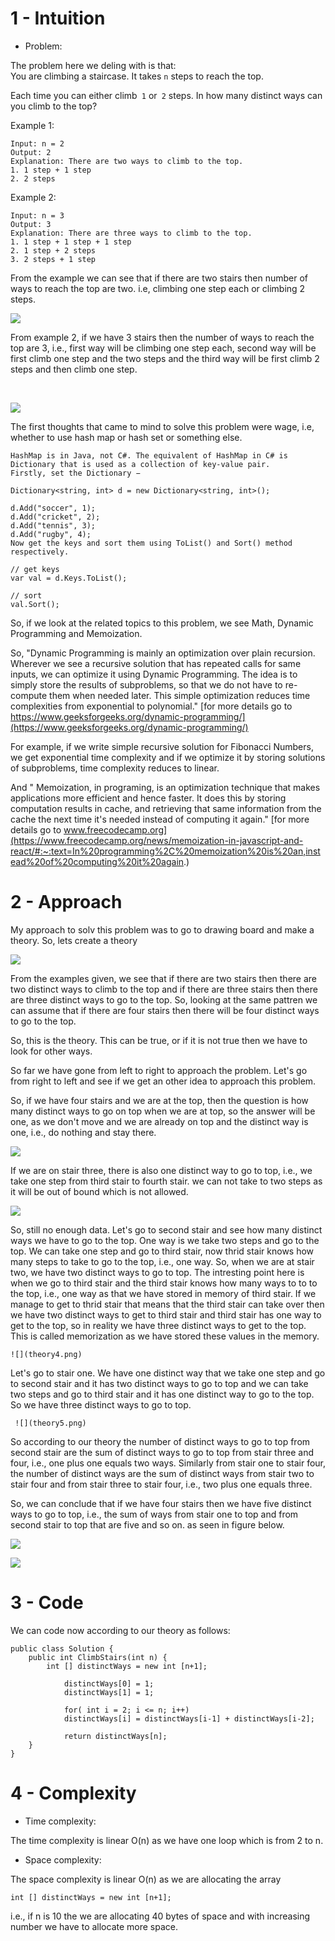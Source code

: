 # 1 - Intuition
<!-- Describe your first thoughts on how to solve this problem. -->
- Problem:
  
The problem here we deling with is that:
<br>
You are climbing a staircase. It takes ```n``` steps to reach the top.

Each time you can either climb``` 1``` or``` 2``` steps. In how many distinct ways can you climb to the top?

Example 1:
```
Input: n = 2
Output: 2
Explanation: There are two ways to climb to the top.
1. 1 step + 1 step
2. 2 steps
```
Example 2:
```
Input: n = 3
Output: 3
Explanation: There are three ways to climb to the top.
1. 1 step + 1 step + 1 step
2. 1 step + 2 steps
3. 2 steps + 1 step
```
 From the example we can see that if there are two stairs then number of ways to reach the top are two. i.e, climbing one step each or climbing 2 steps. 
 <br>

 ![](way1.png)

 From example 2, if we have 3 stairs then the number of ways to reach the top are 3, i.e., first way will be climbing one step each, second way will be first climb one step and the two steps and the third way will be first climb 2 steps and then climb one step. 

 <br>

![](way2.png) 

The first thoughts that came to mind to solve this problem were wage, i.e, whether to use hash map or hash set or something else. 

```
HashMap is in Java, not C#. The equivalent of HashMap in C# is Dictionary that is used as a collection of key-value pair.
Firstly, set the Dictionary −

Dictionary<string, int> d = new Dictionary<string, int>();

d.Add("soccer", 1);
d.Add("cricket", 2);
d.Add("tennis", 3);
d.Add("rugby", 4);
Now get the keys and sort them using ToList() and Sort() method respectively.

// get keys
var val = d.Keys.ToList();

// sort
val.Sort();

```
So, if we look at the related topics to this problem, we see Math, Dynamic Programming and Memoization.

So, 
"Dynamic Programming is mainly an optimization over plain recursion. Wherever we see a recursive solution that has repeated calls for same inputs, we can optimize it using Dynamic Programming. The idea is to simply store the results of subproblems, so that we do not have to re-compute them when needed later. This simple optimization reduces time complexities from exponential to polynomial." 
[for more details go to https://www.geeksforgeeks.org/dynamic-programming/](https://www.geeksforgeeks.org/dynamic-programming/)

For example, if we write simple recursive solution for Fibonacci Numbers, we get exponential time complexity and if we optimize it by storing solutions of subproblems, time complexity reduces to linear.

And " Memoization, in programing, is an optimization technique that makes applications more efficient and hence faster. It does this by storing computation results in cache, and retrieving that same information from the cache the next time it's needed instead of computing it again."
[for more details go to www.freecodecamp.org](https://www.freecodecamp.org/news/memoization-in-javascript-and-react/#:~:text=In%20programming%2C%20memoization%20is%20an,instead%20of%20computing%20it%20again.)

# 2 -  Approach
<!-- Describe your approach to solving the problem. -->
 My approach to solv this problem was to go to drawing board and make a theory.
 So, lets create a theory

 ![](theory1.png) 


 From the examples given, we see that if there are two stairs then there are two distinct ways to climb to the top and if there are three stairs then there are three distinct ways to go to the top. So, looking at the same pattren we can assume that if there are four stairs then there will be four distinct ways to go to the top.

 So, this is the theory. This can be true, or if it is not true then we have to look for other ways.

 So far we have gone from left to right to approach the problem. Let's go from right to left and see if we get an other idea to approach this problem.

 So, if we have four stairs and we are at the top, then the question is how many distinct ways to go on top when we are at top, so the answer will be one, as we don't move and we are already on top and the distinct way is one, i.e., do nothing and stay there.


  ![](theory2.png) 


If we are on stair three, there is also one 
distinct way to go to top, i.e., we take one step from third stair to fourth stair. we can not take to two steps as it will be out of bound which is not allowed. 


   ![](theory3.png) 


So, still no enough data. Let's go to second stair and see how many distinct ways we have to go to the top. One way is we take two steps and go to the top. We can take one step and go to third stair, now thrid stair knows how many steps to take to go to the top, i.e., one way. 
So, when we are at stair two, we have two distinct ways to go to top. The intresting point here is when we go to third stair and the third stair knows how many ways to to to the top, i.e., one way as that we have stored in memory of third stair. If we manage to get to thrid stair that means that the third stair can take over then we have two distinct ways to get to third stair and third stair has one way to get to the top, so in reality we have three distinct ways to get to the top. This is called memorization as we have stored these values in the memory. 
   
   
    ![](theory4.png) 


Let's go to stair one. We have one distinct way that we take one step and go to second stair and it has two distinct ways to go to top and we can take two steps and go to third stair and it has one distinct way to go to the top. So we have three distinct ways to go to top. 


     ![](theory5.png) 


So according to our theory the number of distinct ways to go to top from second stair are the sum of distinct ways to go to top from stair three and four, i.e., one plus one equals two ways. Similarly from stair one to stair four, the number of distinct ways are the sum of distinct ways from stair two to stair four and from stair three to stair four, i.e., two plus one equals three. 

So, we can conclude that if we have four stairs then we have five distinct ways to go to top, i.e., the sum of ways from stair one to top and from second stair to top that are five and so on. as seen in figure below. 


 ![](theory6.png) 
 
![](theory7.png) 

# 3 - Code
We can code now according to our theory as follows: 
```
public class Solution {
    public int ClimbStairs(int n) {
        int [] distinctWays = new int [n+1];

            distinctWays[0] = 1;
            distinctWays[1] = 1;

            for( int i = 2; i <= n; i++)
            distinctWays[i] = distinctWays[i-1] + distinctWays[i-2];

            return distinctWays[n];
    }
}
```

 # 4 -  Complexity
- Time complexity:
<!-- Add your time complexity here, e.g. $$O(n)$$ -->
The time complexity is linear O(n) as we have one loop which is from 2 to n.
- Space complexity:
<!-- Add your space complexity here, e.g. $$O(n)$$ -->
The space complexity is linear O(n) as we are allocating the array 
```
int [] distinctWays = new int [n+1];
````
i.e., if n is 10 the we are allocating 40 bytes of space and with increasing number we have to allocate more space. 

